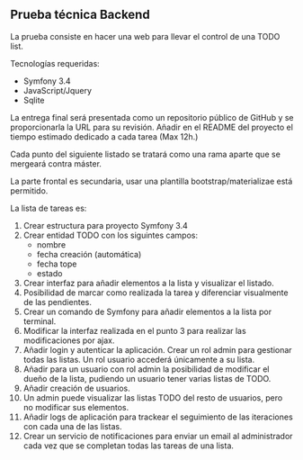 ## Prueba técnica Backend
La prueba consiste en hacer una web para llevar el control de una TODO list.

Tecnologías requeridas:
- Symfony 3.4
- JavaScript/Jquery
- Sqlite

La entrega final será presentada como un repositorio público de GitHub y se proporcionarla la URL para su revisión. Añadir en el README del proyecto el tiempo estimado dedicado a cada tarea (Max 12h.) 

Cada punto del siguiente listado se tratará como una rama aparte que se mergeará contra máster.

La parte frontal es secundaria, usar una plantilla bootstrap/materializae está permitido.

La lista de tareas es:
1.  Crear estructura para proyecto Symfony 3.4
2.  Crear entidad TODO con los siguintes campos: 
     - nombre 
     - fecha creación (automática) 
     - fecha tope
     - estado
3.  Crear interfaz para añadir elementos a la lista y visualizar el listado.
4.  Posibilidad de marcar como realizada la tarea y diferenciar visualmente de las pendientes.
5.  Crear un comando de Symfony para añadir elementos a la lista por terminal.
6.  Modificar la interfaz realizada en el punto 3 para realizar las modificaciones por ajax.
7.  Añadir login y autenticar la aplicación. Crear un rol admin para gestionar todas las listas. Un rol usuario accederá únicamente a su lista.
8.  Añadir para un usuario con rol admin la posibilidad de modificar el dueño de la lista, pudiendo un usuario tener varias listas de TODO.
9.  Añadir creación de usuarios.
10. Un admin puede visualizar las listas TODO del resto de usuarios, pero no modificar sus elementos.
11. Añadir logs de aplicación para trackear el seguimiento de las iteraciones con cada una de las listas.
12. Crear un servicio de notificaciones para enviar un email al administrador cada vez que se completan todas las tareas de una lista.


